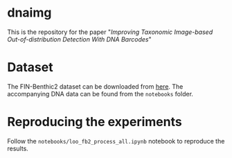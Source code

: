 # dnaimg

This is the repository for the paper "_Improving Taxonomic Image-based
Out-of-distribution Detection With DNA Barcodes_"

# Dataset

The FIN-Benthic2 dataset can be downloaded from [here](https://etsin.fairdata.fi/dataset/a11cdc26-b9d0-4af1-9285-803d65a696a3).
The accompanying DNA data can be found from the `notebooks` folder.

# Reproducing the experiments

Follow the `notebooks/loo_fb2_process_all.ipynb` notebook to reproduce the results.
